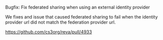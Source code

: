 Bugfix: Fix federated sharing when using an external identity provider

We fixes and issue that caused federated sharing to fail when the identity
provider url did not match the federation provider url.

https://github.com/cs3org/reva/pull/4933
